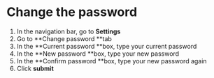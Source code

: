 
# Change the password 



1.  In the navigation bar, go to **Settings**
1.  Go to **Change password **tab
1.  In the **Current password **box, type your current password
1.  In the **New password **box, type your new password
1.  In the **Confirm password **box, type your new password again
1.  Click **submit**